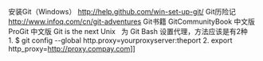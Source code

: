 安装Git（Windows）
http://help.github.com/win-set-up-git/
Git历险记
http://www.infoq.com/cn/git-adventures
Git书籍
GitCommunityBook 中文版
ProGit 中文版
Git is the next Unix
 
为 Git Bash 设置代理，方法应该是有2种
1. $ git config --global http.proxy=yourproxyserver:theport
2. export http_proxy=http://proxy.compay.com]]